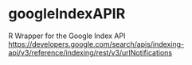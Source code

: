 # googleIndexAPIR
R Wrapper for the Google Index API https://developers.google.com/search/apis/indexing-api/v3/reference/indexing/rest/v3/urlNotifications
